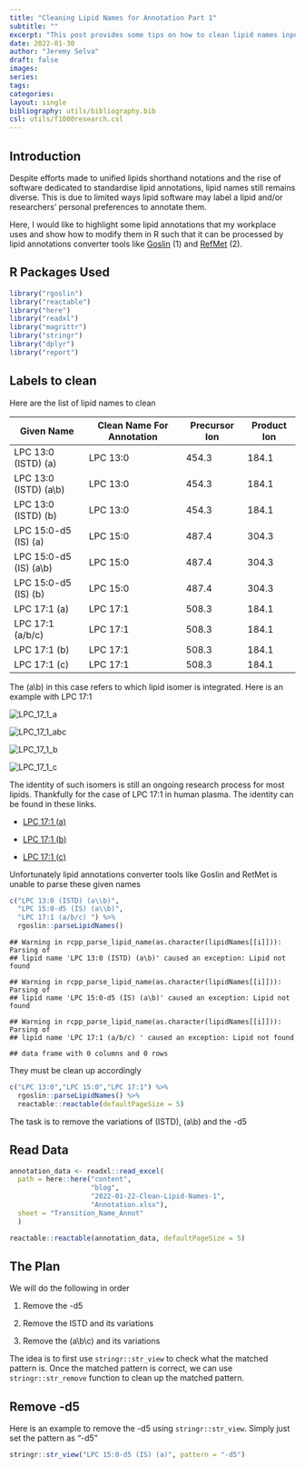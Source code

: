 ```yaml
---
title: "Cleaning Lipid Names for Annotation Part 1"
subtitle: ""
excerpt: "This post provides some tips on how to clean lipid names input suited for some current nomenclature tools using R"
date: 2022-01-30
author: "Jeremy Selva"
draft: false
images:
series:
tags:
categories:
layout: single
bibliography: utils/bibliography.bib
csl: utils/f1000research.csl
---
```


<script src="{{< blogdown/postref >}}index_files/clipboard/clipboard.min.js"></script>
<link href="{{< blogdown/postref >}}index_files/xaringanExtra-clipboard/xaringanExtra-clipboard.css" rel="stylesheet" />
<script src="{{< blogdown/postref >}}index_files/xaringanExtra-clipboard/xaringanExtra-clipboard.js"></script>
<script>window.xaringanExtraClipboard(null, {"button":"<i class=\"fa fa-clipboard\"><\/i> Copy Code","success":"<i class=\"fa fa-check\" style=\"color: #90BE6D\"><\/i> Copied!","error":"Press Ctrl+C to Copy"})</script>
<link href="{{< blogdown/postref >}}index_files/font-awesome/css/all.css" rel="stylesheet" />
<link href="{{< blogdown/postref >}}index_files/font-awesome/css/v4-shims.css" rel="stylesheet" />
<script src="{{< blogdown/postref >}}index_files/core-js/shim.min.js"></script>
<script src="{{< blogdown/postref >}}index_files/react/react.min.js"></script>
<script src="{{< blogdown/postref >}}index_files/react/react-dom.min.js"></script>
<script src="{{< blogdown/postref >}}index_files/reactwidget/react-tools.js"></script>
<script src="{{< blogdown/postref >}}index_files/htmlwidgets/htmlwidgets.js"></script>
<script src="{{< blogdown/postref >}}index_files/reactable-binding/reactable.js"></script>
<script src="{{< blogdown/postref >}}index_files/core-js/shim.min.js"></script>
<script src="{{< blogdown/postref >}}index_files/react/react.min.js"></script>
<script src="{{< blogdown/postref >}}index_files/react/react-dom.min.js"></script>
<script src="{{< blogdown/postref >}}index_files/reactwidget/react-tools.js"></script>
<script src="{{< blogdown/postref >}}index_files/htmlwidgets/htmlwidgets.js"></script>
<script src="{{< blogdown/postref >}}index_files/reactable-binding/reactable.js"></script>
<script src="{{< blogdown/postref >}}index_files/htmlwidgets/htmlwidgets.js"></script>
<link href="{{< blogdown/postref >}}index_files/str_view/str_view.css" rel="stylesheet" />
<script src="{{< blogdown/postref >}}index_files/str_view-binding/str_view.js"></script>
<script src="{{< blogdown/postref >}}index_files/htmlwidgets/htmlwidgets.js"></script>
<link href="{{< blogdown/postref >}}index_files/str_view/str_view.css" rel="stylesheet" />
<script src="{{< blogdown/postref >}}index_files/str_view-binding/str_view.js"></script>
<script src="{{< blogdown/postref >}}index_files/htmlwidgets/htmlwidgets.js"></script>
<link href="{{< blogdown/postref >}}index_files/str_view/str_view.css" rel="stylesheet" />
<script src="{{< blogdown/postref >}}index_files/str_view-binding/str_view.js"></script>
<script src="{{< blogdown/postref >}}index_files/htmlwidgets/htmlwidgets.js"></script>
<link href="{{< blogdown/postref >}}index_files/str_view/str_view.css" rel="stylesheet" />
<script src="{{< blogdown/postref >}}index_files/str_view-binding/str_view.js"></script>
<script src="{{< blogdown/postref >}}index_files/htmlwidgets/htmlwidgets.js"></script>
<link href="{{< blogdown/postref >}}index_files/str_view/str_view.css" rel="stylesheet" />
<script src="{{< blogdown/postref >}}index_files/str_view-binding/str_view.js"></script>
<script src="{{< blogdown/postref >}}index_files/htmlwidgets/htmlwidgets.js"></script>
<link href="{{< blogdown/postref >}}index_files/str_view/str_view.css" rel="stylesheet" />
<script src="{{< blogdown/postref >}}index_files/str_view-binding/str_view.js"></script>
<script src="{{< blogdown/postref >}}index_files/htmlwidgets/htmlwidgets.js"></script>
<link href="{{< blogdown/postref >}}index_files/str_view/str_view.css" rel="stylesheet" />
<script src="{{< blogdown/postref >}}index_files/str_view-binding/str_view.js"></script>
<script src="{{< blogdown/postref >}}index_files/htmlwidgets/htmlwidgets.js"></script>
<link href="{{< blogdown/postref >}}index_files/str_view/str_view.css" rel="stylesheet" />
<script src="{{< blogdown/postref >}}index_files/str_view-binding/str_view.js"></script>
<script src="{{< blogdown/postref >}}index_files/htmlwidgets/htmlwidgets.js"></script>
<link href="{{< blogdown/postref >}}index_files/str_view/str_view.css" rel="stylesheet" />
<script src="{{< blogdown/postref >}}index_files/str_view-binding/str_view.js"></script>
<script src="{{< blogdown/postref >}}index_files/htmlwidgets/htmlwidgets.js"></script>
<link href="{{< blogdown/postref >}}index_files/str_view/str_view.css" rel="stylesheet" />
<script src="{{< blogdown/postref >}}index_files/str_view-binding/str_view.js"></script>
<script src="{{< blogdown/postref >}}index_files/htmlwidgets/htmlwidgets.js"></script>
<link href="{{< blogdown/postref >}}index_files/str_view/str_view.css" rel="stylesheet" />
<script src="{{< blogdown/postref >}}index_files/str_view-binding/str_view.js"></script>
<script src="{{< blogdown/postref >}}index_files/htmlwidgets/htmlwidgets.js"></script>
<link href="{{< blogdown/postref >}}index_files/str_view/str_view.css" rel="stylesheet" />
<script src="{{< blogdown/postref >}}index_files/str_view-binding/str_view.js"></script>
<script src="{{< blogdown/postref >}}index_files/htmlwidgets/htmlwidgets.js"></script>
<link href="{{< blogdown/postref >}}index_files/str_view/str_view.css" rel="stylesheet" />
<script src="{{< blogdown/postref >}}index_files/str_view-binding/str_view.js"></script>
<script src="{{< blogdown/postref >}}index_files/htmlwidgets/htmlwidgets.js"></script>
<link href="{{< blogdown/postref >}}index_files/str_view/str_view.css" rel="stylesheet" />
<script src="{{< blogdown/postref >}}index_files/str_view-binding/str_view.js"></script>
<script src="{{< blogdown/postref >}}index_files/core-js/shim.min.js"></script>
<script src="{{< blogdown/postref >}}index_files/react/react.min.js"></script>
<script src="{{< blogdown/postref >}}index_files/react/react-dom.min.js"></script>
<script src="{{< blogdown/postref >}}index_files/reactwidget/react-tools.js"></script>
<script src="{{< blogdown/postref >}}index_files/htmlwidgets/htmlwidgets.js"></script>
<script src="{{< blogdown/postref >}}index_files/reactable-binding/reactable.js"></script>

## Introduction

Despite efforts made to unified lipids shorthand notations and the rise of software dedicated to standardise lipid annotations, lipid names still remains diverse. This is due to limited ways lipid software may label a lipid and/or researchers’ personal preferences to annotate them.

Here, I would like to highlight some lipid annotations that my workplace uses and show how to modify them in R such that it can be processed by lipid annotations converter tools like [Goslin](https://lifs-tools.org/goslin) (1) and [RefMet](https://metabolomicsworkbench.org/databases/refmet/index.php) (2).

## R Packages Used

``` r
library("rgoslin")
library("reactable")
library("here")
library("readxl")
library("magrittr")
library("stringr")
library("dplyr")
library("report")
```

## Labels to clean

Here are the list of lipid names to clean

| Given Name              | Clean Name For Annotation | Precursor Ion | Product Ion |
|-------------------------|---------------------------|---------------|-------------|
| LPC 13:0 (ISTD) (a)     | LPC 13:0                  | 454.3         | 184.1       |
| LPC 13:0 (ISTD) (a\\b)  | LPC 13:0                  | 454.3         | 184.1       |
| LPC 13:0 (ISTD) (b)     | LPC 13:0                  | 454.3         | 184.1       |
| LPC 15:0-d5 (IS) (a)    | LPC 15:0                  | 487.4         | 304.3       |
| LPC 15:0-d5 (IS) (a\\b) | LPC 15:0                  | 487.4         | 304.3       |
| LPC 15:0-d5 (IS) (b)    | LPC 15:0                  | 487.4         | 304.3       |
| LPC 17:1 (a)            | LPC 17:1                  | 508.3         | 184.1       |
| LPC 17:1 (a/b/c)        | LPC 17:1                  | 508.3         | 184.1       |
| LPC 17:1 (b)            | LPC 17:1                  | 508.3         | 184.1       |
| LPC 17:1 (c)            | LPC 17:1                  | 508.3         | 184.1       |

The (a\\b) in this case refers to which lipid isomer is integrated. Here is an example with LPC 17:1

![LPC_17_1\_a](LPC_17_1_a.jpg)

![LPC_17_1\_abc](LPC_17_1_abc.jpg)

![LPC_17_1\_b](LPC_17_1_b.jpg)

![LPC_17_1\_c](LPC_17_1_c.jpg)

The identity of such isomers is still an ongoing research process for most lipids. Thankfully for the case of LPC 17:1 in human plasma. The identity can be found in these links.

-   [LPC 17:1 (a)](https://metabolomics.baker.edu.au/method/mrm/LPC171sn2a)

-   [LPC 17:1 (b)](https://metabolomics.baker.edu.au/method/mrm/LPC171sn1aLPC171sn2b)

-   [LPC 17:1 (c)](https://metabolomics.baker.edu.au/method/mrm/LPC171sn1b)

Unfortunately lipid annotations converter tools like Goslin and RetMet is unable to parse these given names

``` r
c("LPC 13:0 (ISTD) (a\\b)",
  "LPC 15:0-d5 (IS) (a\\b)",
  "LPC 17:1 (a/b/c) ") %>%
  rgoslin::parseLipidNames()
```

    ## Warning in rcpp_parse_lipid_name(as.character(lipidNames[[i]])): Parsing of
    ## lipid name 'LPC 13:0 (ISTD) (a\b)' caused an exception: Lipid not found

    ## Warning in rcpp_parse_lipid_name(as.character(lipidNames[[i]])): Parsing of
    ## lipid name 'LPC 15:0-d5 (IS) (a\b)' caused an exception: Lipid not found

    ## Warning in rcpp_parse_lipid_name(as.character(lipidNames[[i]])): Parsing of
    ## lipid name 'LPC 17:1 (a/b/c) ' caused an exception: Lipid not found

    ## data frame with 0 columns and 0 rows

They must be clean up accordingly

``` r
c("LPC 13:0","LPC 15:0","LPC 17:1") %>%
  rgoslin::parseLipidNames() %>%
  reactable::reactable(defaultPageSize = 5)
```

<div id="htmlwidget-1" class="reactable html-widget" style="width:auto;height:auto;"></div>
<script type="application/json" data-for="htmlwidget-1">{"x":{"tag":{"name":"Reactable","attribs":{"data":{"Normalized.Name":["LPC 13:0","LPC 15:0","LPC 17:1"],"Original.Name":["LPC 13:0","LPC 15:0","LPC 17:1"],"Grammar":["Shorthand2020","Shorthand2020","Shorthand2020"],"Message":["NA","NA","NA"],"Adduct":["NA","NA","NA"],"Adduct.Charge":[0,0,0],"Lipid.Maps.Category":["GP","GP","GP"],"Lipid.Maps.Main.Class":["LPC","LPC","LPC"],"Species.Name":["LPC 13:0","LPC 15:0","LPC 17:1"],"Molecular.Species.Name":["LPC 13:0","LPC 15:0","LPC 17:1"],"Sn.Position.Name":["NA","NA","NA"],"Structure.Defined.Name":["NA","NA","NA"],"Full.Structure.Name":["NA","NA","NA"],"Functional.Class.Abbr":["[LPC]","[LPC]","[LPC]"],"Functional.Class.Synonyms":["[LPC, LysoPC]","[LPC, LysoPC]","[LPC, LysoPC]"],"Level":["MOLECULAR_SPECIES","MOLECULAR_SPECIES","MOLECULAR_SPECIES"],"Total.C":[13,15,17],"Total.OH":[0,0,0],"Total.DB":[0,0,1],"Mass":[453.28553995,481.31684009,507.33249016],"Sum.Formula":["C21H44NO7P","C23H48NO7P","C25H50NO7P"],"FA1.Position":[-1,-1,-1],"FA1.C":[13,15,17],"FA1.OH":[0,0,0],"FA1.DB":[0,0,1],"FA1.Bond.Type":["ESTER","ESTER","ESTER"],"FA1.DB.Positions":["[]","[]","[]"],"FA2.Position":[-1,-1,-1],"FA2.C":[0,0,0],"FA2.OH":[0,0,0],"FA2.DB":[0,0,0],"FA2.Bond.Type":["ESTER","ESTER","ESTER"],"FA2.DB.Positions":["[]","[]","[]"],"LCB.Position":["NA","NA","NA"],"LCB.C":["NA","NA","NA"],"LCB.OH":["NA","NA","NA"],"LCB.DB":["NA","NA","NA"],"LCB.Bond.Type":[null,null,null],"LCB.DB.Positions":[null,null,null],"FA3.Position":["NA","NA","NA"],"FA3.C":["NA","NA","NA"],"FA3.OH":["NA","NA","NA"],"FA3.DB":["NA","NA","NA"],"FA3.Bond.Type":[null,null,null],"FA3.DB.Positions":[null,null,null],"FA4.Position":["NA","NA","NA"],"FA4.C":["NA","NA","NA"],"FA4.OH":["NA","NA","NA"],"FA4.DB":["NA","NA","NA"],"FA4.Bond.Type":[null,null,null],"FA4.DB.Positions":[null,null,null]},"columns":[{"accessor":"Normalized.Name","name":"Normalized.Name","type":"character"},{"accessor":"Original.Name","name":"Original.Name","type":"character"},{"accessor":"Grammar","name":"Grammar","type":"character"},{"accessor":"Message","name":"Message","type":"character"},{"accessor":"Adduct","name":"Adduct","type":"character"},{"accessor":"Adduct.Charge","name":"Adduct.Charge","type":"numeric"},{"accessor":"Lipid.Maps.Category","name":"Lipid.Maps.Category","type":"character"},{"accessor":"Lipid.Maps.Main.Class","name":"Lipid.Maps.Main.Class","type":"character"},{"accessor":"Species.Name","name":"Species.Name","type":"character"},{"accessor":"Molecular.Species.Name","name":"Molecular.Species.Name","type":"character"},{"accessor":"Sn.Position.Name","name":"Sn.Position.Name","type":"character"},{"accessor":"Structure.Defined.Name","name":"Structure.Defined.Name","type":"character"},{"accessor":"Full.Structure.Name","name":"Full.Structure.Name","type":"character"},{"accessor":"Functional.Class.Abbr","name":"Functional.Class.Abbr","type":"character"},{"accessor":"Functional.Class.Synonyms","name":"Functional.Class.Synonyms","type":"character"},{"accessor":"Level","name":"Level","type":"character"},{"accessor":"Total.C","name":"Total.C","type":"numeric"},{"accessor":"Total.OH","name":"Total.OH","type":"numeric"},{"accessor":"Total.DB","name":"Total.DB","type":"numeric"},{"accessor":"Mass","name":"Mass","type":"numeric"},{"accessor":"Sum.Formula","name":"Sum.Formula","type":"character"},{"accessor":"FA1.Position","name":"FA1.Position","type":"numeric"},{"accessor":"FA1.C","name":"FA1.C","type":"numeric"},{"accessor":"FA1.OH","name":"FA1.OH","type":"numeric"},{"accessor":"FA1.DB","name":"FA1.DB","type":"numeric"},{"accessor":"FA1.Bond.Type","name":"FA1.Bond.Type","type":"character"},{"accessor":"FA1.DB.Positions","name":"FA1.DB.Positions","type":"character"},{"accessor":"FA2.Position","name":"FA2.Position","type":"numeric"},{"accessor":"FA2.C","name":"FA2.C","type":"numeric"},{"accessor":"FA2.OH","name":"FA2.OH","type":"numeric"},{"accessor":"FA2.DB","name":"FA2.DB","type":"numeric"},{"accessor":"FA2.Bond.Type","name":"FA2.Bond.Type","type":"character"},{"accessor":"FA2.DB.Positions","name":"FA2.DB.Positions","type":"character"},{"accessor":"LCB.Position","name":"LCB.Position","type":"numeric"},{"accessor":"LCB.C","name":"LCB.C","type":"numeric"},{"accessor":"LCB.OH","name":"LCB.OH","type":"numeric"},{"accessor":"LCB.DB","name":"LCB.DB","type":"numeric"},{"accessor":"LCB.Bond.Type","name":"LCB.Bond.Type","type":"character"},{"accessor":"LCB.DB.Positions","name":"LCB.DB.Positions","type":"character"},{"accessor":"FA3.Position","name":"FA3.Position","type":"numeric"},{"accessor":"FA3.C","name":"FA3.C","type":"numeric"},{"accessor":"FA3.OH","name":"FA3.OH","type":"numeric"},{"accessor":"FA3.DB","name":"FA3.DB","type":"numeric"},{"accessor":"FA3.Bond.Type","name":"FA3.Bond.Type","type":"character"},{"accessor":"FA3.DB.Positions","name":"FA3.DB.Positions","type":"character"},{"accessor":"FA4.Position","name":"FA4.Position","type":"numeric"},{"accessor":"FA4.C","name":"FA4.C","type":"numeric"},{"accessor":"FA4.OH","name":"FA4.OH","type":"numeric"},{"accessor":"FA4.DB","name":"FA4.DB","type":"numeric"},{"accessor":"FA4.Bond.Type","name":"FA4.Bond.Type","type":"character"},{"accessor":"FA4.DB.Positions","name":"FA4.DB.Positions","type":"character"}],"defaultPageSize":5,"paginationType":"numbers","showPageInfo":true,"minRows":1,"dataKey":"d860587c1a9d65d5d8d817bca2df1b24","key":"d860587c1a9d65d5d8d817bca2df1b24"},"children":[]},"class":"reactR_markup"},"evals":[],"jsHooks":[]}</script>

The task is to remove the variations of (ISTD), (a\\b) and the -d5

## Read Data

``` r
annotation_data <- readxl::read_excel(
  path = here::here("content", 
                    "blog",
                    "2022-01-22-Clean-Lipid-Names-1",
                    "Annotation.xlsx"),
  sheet = "Transition_Name_Annot"
  )

reactable::reactable(annotation_data, defaultPageSize = 5)
```

<div id="htmlwidget-2" class="reactable html-widget" style="width:auto;height:auto;"></div>
<script type="application/json" data-for="htmlwidget-2">{"x":{"tag":{"name":"Reactable","attribs":{"data":{"Given Name":["LPC 13:0 (ISTD) (a)","LPC 13:0 (ISTD) (a\\b)","LPC 13:0 (ISTD) (b)","LPC 15:0-d5 (IS) (a)","LPC 15:0-d5 (IS) (a\\b)","LPC 15:0-d5 (IS) (b)","LPC 17:1 (a)","LPC 17:1 (a/b/c)","LPC 17:1 (b)","LPC 17:1 (c)"],"Precursor Ion":[454.3,454.3,454.3,487.4,487.4,487.4,508.3,508.3,508.3,508.3],"Product Ion":[184.1,184.1,184.1,304.3,304.3,304.3,184.1,184.1,184.1,184.1]},"columns":[{"accessor":"Given Name","name":"Given Name","type":"character"},{"accessor":"Precursor Ion","name":"Precursor Ion","type":"numeric"},{"accessor":"Product Ion","name":"Product Ion","type":"numeric"}],"defaultPageSize":5,"paginationType":"numbers","showPageInfo":true,"minRows":1,"dataKey":"e26c2bb649e9fe5d80bb5851114b88c6","key":"e26c2bb649e9fe5d80bb5851114b88c6"},"children":[]},"class":"reactR_markup"},"evals":[],"jsHooks":[]}</script>

## The Plan

We will do the following in order

1.  Remove the -d5

2.  Remove the ISTD and its variations

3.  Remove the (a\\b\\c) and its variations

The idea is to first use `stringr::str_view` to check what the matched pattern is. Once the matched pattern is correct, we can use `stringr::str_remove` function to clean up the matched pattern.

## Remove -d5

Here is an example to remove the -d5 using `stringr::str_view`. Simply just set the pattern as “-d5”

``` r
stringr::str_view("LPC 15:0-d5 (IS) (a)", pattern = "-d5")
```

<div id="htmlwidget-3" style="width:960px;height:100%;" class="str_view html-widget"></div>
<script type="application/json" data-for="htmlwidget-3">{"x":{"html":"<ul>\n  <li>LPC 15:0<span class='match'>-d5<\/span> (IS) (a)<\/li>\n<\/ul>"},"evals":[],"jsHooks":[]}</script>

``` r
stringr::str_remove("LPC 15:0-d5 (IS) (a)", pattern = "-d5")
```

    ## [1] "LPC 15:0 (IS) (a)"

## Remove the ISTD variation

The first challenge is to create a pattern that is able to remove variations of ISTD such as `(ISTD)` and `(IS)`

##### Detect the word ISTD

To detect the word ISTD, we can do this in R

``` r
stringr::str_view("LPC 13:0 (ISTD) (a)", pattern = "ISTD")
```

<div id="htmlwidget-4" style="width:960px;height:100%;" class="str_view html-widget"></div>
<script type="application/json" data-for="htmlwidget-4">{"x":{"html":"<ul>\n  <li>LPC 13:0 (<span class='match'>ISTD<\/span>) (a)<\/li>\n<\/ul>"},"evals":[],"jsHooks":[]}</script>

Unfortunately, this will not work with the word IS

``` r
stringr::str_view("LPC 15:0-d5 (IS) (a)", pattern = "ISTD")
```

<div id="htmlwidget-5" style="width:960px;height:100%;" class="str_view html-widget"></div>
<script type="application/json" data-for="htmlwidget-5">{"x":{"html":"<ul>\n  <li>LPC 15:0-d5 (IS) (a)<\/li>\n<\/ul>"},"evals":[],"jsHooks":[]}</script>

Alternatively to detect the word IS, we can do this in R

``` r
stringr::str_view("LPC 15:0-d5 (IS) (a)", pattern = "IS")
```

<div id="htmlwidget-6" style="width:960px;height:100%;" class="str_view html-widget"></div>
<script type="application/json" data-for="htmlwidget-6">{"x":{"html":"<ul>\n  <li>LPC 15:0-d5 (<span class='match'>IS<\/span>) (a)<\/li>\n<\/ul>"},"evals":[],"jsHooks":[]}</script>

This time, this will not work with the word ISTD

``` r
stringr::str_view("LPC 13:0 (ISTD) (a)", pattern = "IS")
```

<div id="htmlwidget-7" style="width:960px;height:100%;" class="str_view html-widget"></div>
<script type="application/json" data-for="htmlwidget-7">{"x":{"html":"<ul>\n  <li>LPC 13:0 (<span class='match'>IS<\/span>TD) (a)<\/li>\n<\/ul>"},"evals":[],"jsHooks":[]}</script>

To detect words of the form IS and ISTD, we can make use of the fact that the group “TD” in “ISTD” appear zero or one time. Referring to the cheat sheet of `stringr`, we can make use of parentheses to create a group.

Hence, adding the group to the existing pattern, we have the form `IS(TD)`.

Next, we inform `stringr` that the group `(TD)` can appear zero or one time. Referring to the cheat sheet of `stringr`, we can make use of the `?` symbol

This give our updated pattern to `IS(TD)?`

Putting this to our existing list of words, we have

``` r
stringr::str_view(annotation_data$`Given Name`, pattern = "IS(TD)?")
```

<div id="htmlwidget-8" style="width:960px;height:100%;" class="str_view html-widget"></div>
<script type="application/json" data-for="htmlwidget-8">{"x":{"html":"<ul>\n  <li>LPC 13:0 (<span class='match'>ISTD<\/span>) (a)<\/li>\n  <li>LPC 13:0 (<span class='match'>ISTD<\/span>) (a\\b)<\/li>\n  <li>LPC 13:0 (<span class='match'>ISTD<\/span>) (b)<\/li>\n  <li>LPC 15:0-d5 (<span class='match'>IS<\/span>) (a)<\/li>\n  <li>LPC 15:0-d5 (<span class='match'>IS<\/span>) (a\\b)<\/li>\n  <li>LPC 15:0-d5 (<span class='match'>IS<\/span>) (b)<\/li>\n  <li>LPC 17:1 (a)<\/li>\n  <li>LPC 17:1 (a/b/c)<\/li>\n  <li>LPC 17:1 (b)<\/li>\n  <li>LPC 17:1 (c)<\/li>\n<\/ul>"},"evals":[],"jsHooks":[]}</script>

### Detect Parenthesis

The way to detect `(` and `)` is unfortunately not as simple as `stringr::str_view_all("LPC 13:0 (ISTD) (a)", pattern = "(")`, giving rise to this error message.

``` r
stringr::str_view_all("LPC 13:0 (ISTD) (a)", pattern = "(")
```

    ## Error in stri_locate_all_regex(string, pattern, omit_no_match = TRUE, : Incorrectly nested parentheses in regex pattern. (U_REGEX_MISMATCHED_PAREN, context=`(`)

This is because `(` and `)` fall under a group called “meta characters” that have other functions in regular expression. In fact, we have just explained what it does earlier which is to group characters together.

To inform that we want to search for the pattern `(` and `)` explicitly. We need to add two escape character `\\` as indicated in the stringr cheat sheet.

![parenthesis](parenthesis.jpg)

``` r
stringr::str_view_all("LPC 13:0 (ISTD) (a)", pattern = "\\(")
```

<div id="htmlwidget-9" style="width:960px;height:100%;" class="str_view html-widget"></div>
<script type="application/json" data-for="htmlwidget-9">{"x":{"html":"<ul>\n  <li>LPC 13:0 <span class='match'>(<\/span>ISTD) <span class='match'>(<\/span>a)<\/li>\n<\/ul>"},"evals":[],"jsHooks":[]}</script>

``` r
stringr::str_view_all("LPC 13:0 (ISTD) (a)", pattern = "\\)")
```

<div id="htmlwidget-10" style="width:960px;height:100%;" class="str_view html-widget"></div>
<script type="application/json" data-for="htmlwidget-10">{"x":{"html":"<ul>\n  <li>LPC 13:0 (ISTD<span class='match'>)<\/span> (a<span class='match'>)<\/span><\/li>\n<\/ul>"},"evals":[],"jsHooks":[]}</script>

Putting it all together, we have the pattern `\\(IS(TD)?\\)`

``` r
stringr::str_view_all(annotation_data$`Given Name`, pattern = "\\(IS(TD)?\\)")
```

<div id="htmlwidget-11" style="width:960px;height:100%;" class="str_view html-widget"></div>
<script type="application/json" data-for="htmlwidget-11">{"x":{"html":"<ul>\n  <li>LPC 13:0 <span class='match'>(ISTD)<\/span> (a)<\/li>\n  <li>LPC 13:0 <span class='match'>(ISTD)<\/span> (a\\b)<\/li>\n  <li>LPC 13:0 <span class='match'>(ISTD)<\/span> (b)<\/li>\n  <li>LPC 15:0-d5 <span class='match'>(IS)<\/span> (a)<\/li>\n  <li>LPC 15:0-d5 <span class='match'>(IS)<\/span> (a\\b)<\/li>\n  <li>LPC 15:0-d5 <span class='match'>(IS)<\/span> (b)<\/li>\n  <li>LPC 17:1 (a)<\/li>\n  <li>LPC 17:1 (a/b/c)<\/li>\n  <li>LPC 17:1 (b)<\/li>\n  <li>LPC 17:1 (c)<\/li>\n<\/ul>"},"evals":[],"jsHooks":[]}</script>

## Remove (a\\b\\c) and its variations

The second challenge is to create a pattern to remove variations of (a\\b\\c).

Things that are consistent is that they are written in small letters.

However, the main issue I faced when dealing with this variation

-   The letter does not always start with `a`

-   The list of letters can be separated by `\` or `/`

-   The list can expand indefinitely. For example, it can be

    -   (a\\b\\…\\f)

    -   (b\\d\\f)

Here is what I have done to resolve the above issues.

### Letter does not always start with `a`

To create a pattern that matches small letters from a to z, we can use the square brackets `[` and `]` and hyphen `-` as indicated in the stringr cheat sheet.

![range](range.jpg)

Applying what we have learnt, we have the pattern `\\([a-z]\\)`. The `a-z` means the range from a to z. The square brackets `[` and `]` means one of. Hence `[a-z]` is telling the software to look for one of the letters ranging from a to z.

``` r
stringr::str_view_all(annotation_data$`Given Name`, pattern = "\\([a-z]\\)")
```

<div id="htmlwidget-12" style="width:960px;height:100%;" class="str_view html-widget"></div>
<script type="application/json" data-for="htmlwidget-12">{"x":{"html":"<ul>\n  <li>LPC 13:0 (ISTD) <span class='match'>(a)<\/span><\/li>\n  <li>LPC 13:0 (ISTD) (a\\b)<\/li>\n  <li>LPC 13:0 (ISTD) <span class='match'>(b)<\/span><\/li>\n  <li>LPC 15:0-d5 (IS) <span class='match'>(a)<\/span><\/li>\n  <li>LPC 15:0-d5 (IS) (a\\b)<\/li>\n  <li>LPC 15:0-d5 (IS) <span class='match'>(b)<\/span><\/li>\n  <li>LPC 17:1 <span class='match'>(a)<\/span><\/li>\n  <li>LPC 17:1 (a/b/c)<\/li>\n  <li>LPC 17:1 <span class='match'>(b)<\/span><\/li>\n  <li>LPC 17:1 <span class='match'>(c)<\/span><\/li>\n<\/ul>"},"evals":[],"jsHooks":[]}</script>

### The list of letters can be separated by `\` or `/`

Matching `/` is easy.

``` r
stringr::str_view_all("LPC 17:1 (a/b/c)", pattern = "/")
```

<div id="htmlwidget-13" style="width:960px;height:100%;" class="str_view html-widget"></div>
<script type="application/json" data-for="htmlwidget-13">{"x":{"html":"<ul>\n  <li>LPC 17:1 (a<span class='match'>/<\/span>b<span class='match'>/<\/span>c)<\/li>\n<\/ul>"},"evals":[],"jsHooks":[]}</script>

but not so for `\`

``` r
stringr::str_view_all("LPC 13:0 (ISTD) (a\\b)", pattern = "\\")
```

    ## Error in stri_locate_all_regex(string, pattern, omit_no_match = TRUE, : Unrecognized backslash escape sequence in pattern. (U_REGEX_BAD_ESCAPE_SEQUENCE, context=`\`)

`\` also fall under a group called “meta characters.” Referring to the stringr cheat sheet, to search for the pattern `/` explicitly. We use four escape characters `\\\\`

![backslash](backslash.jpg)

``` r
stringr::str_view_all("LPC 13:0 (ISTD) (a\\b)", pattern = "\\\\")
```

<div id="htmlwidget-14" style="width:960px;height:100%;" class="str_view html-widget"></div>
<script type="application/json" data-for="htmlwidget-14">{"x":{"html":"<ul>\n  <li>LPC 13:0 (ISTD) (a<span class='match'>\\<\/span>b)<\/li>\n<\/ul>"},"evals":[],"jsHooks":[]}</script>

The question now is how do we incorporate “or” into the pattern. Referring again to the stringr cheat sheet, it is `|`

![or](or.jpg)

The pattern therefore is `[\\\\|/]` as we are looking for one of `/` or `\`

``` r
stringr::str_view_all(c("LPC 13:0 (ISTD) (a\\b)", "LPC 17:1 (a/b/c)"), pattern = "[\\\\|/]")
```

<div id="htmlwidget-15" style="width:960px;height:100%;" class="str_view html-widget"></div>
<script type="application/json" data-for="htmlwidget-15">{"x":{"html":"<ul>\n  <li>LPC 13:0 (ISTD) (a<span class='match'>\\<\/span>b)<\/li>\n  <li>LPC 17:1 (a<span class='match'>/<\/span>b<span class='match'>/<\/span>c)<\/li>\n<\/ul>"},"evals":[],"jsHooks":[]}</script>

### List can expand indefinitely

This one is a bit tricky. The pattern (a\\b\\…\\f) and (a/b/c) can be viewed as

(\[some small letter\]`[\ or /][some small letter]`)

where the whole pattern `[\ or /][some small letter]` appears zero or more times.

To add the element of zero or more times, we use the `*` character

![zero_or_more](zero_or_more.jpg)

This gives the pattern `([\\\\|/][a-z])*`. The parenthesis `()` is to ensure the whole pattern `{\ or /}{some small letter}` appears zero or more times.

Putting the three solution altogether, we have the pattern `\\([a-z]([\\\\|/][a-z])*\\)`

``` r
stringr::str_view_all(annotation_data$`Given Name`, pattern = "\\([a-z]([\\\\|/][a-z])*\\)")
```

<div id="htmlwidget-16" style="width:960px;height:100%;" class="str_view html-widget"></div>
<script type="application/json" data-for="htmlwidget-16">{"x":{"html":"<ul>\n  <li>LPC 13:0 (ISTD) <span class='match'>(a)<\/span><\/li>\n  <li>LPC 13:0 (ISTD) <span class='match'>(a\\b)<\/span><\/li>\n  <li>LPC 13:0 (ISTD) <span class='match'>(b)<\/span><\/li>\n  <li>LPC 15:0-d5 (IS) <span class='match'>(a)<\/span><\/li>\n  <li>LPC 15:0-d5 (IS) <span class='match'>(a\\b)<\/span><\/li>\n  <li>LPC 15:0-d5 (IS) <span class='match'>(b)<\/span><\/li>\n  <li>LPC 17:1 <span class='match'>(a)<\/span><\/li>\n  <li>LPC 17:1 <span class='match'>(a/b/c)<\/span><\/li>\n  <li>LPC 17:1 <span class='match'>(b)<\/span><\/li>\n  <li>LPC 17:1 <span class='match'>(c)<\/span><\/li>\n<\/ul>"},"evals":[],"jsHooks":[]}</script>

## Plan Execution

With the three removal plan set, we can clean the transition name as follows.

``` r
Clean_Name <- annotation_data[["Given Name"]] %>%
  stringr::str_remove(pattern = "-d5") %>%
  stringr::str_remove(pattern = "\\(IS(TD)?\\)") %>%
  stringr::str_remove(pattern = "\\([a-z]([\\\\|/][a-z])*\\)") %>%
  stringr::str_trim()

annotation_data %>%
  # Create a new column with the Clean Names
  dplyr::mutate(`Clean Name For Annotation` = Clean_Name) %>%
  # Make Given Name and Clean Name the first two columns
  dplyr::relocate(
    dplyr::any_of(c("Given Name","Clean Name For Annotation"))
    ) %>%
  reactable::reactable(defaultPageSize = 5)
```

<div id="htmlwidget-17" class="reactable html-widget" style="width:auto;height:auto;"></div>
<script type="application/json" data-for="htmlwidget-17">{"x":{"tag":{"name":"Reactable","attribs":{"data":{"Given Name":["LPC 13:0 (ISTD) (a)","LPC 13:0 (ISTD) (a\\b)","LPC 13:0 (ISTD) (b)","LPC 15:0-d5 (IS) (a)","LPC 15:0-d5 (IS) (a\\b)","LPC 15:0-d5 (IS) (b)","LPC 17:1 (a)","LPC 17:1 (a/b/c)","LPC 17:1 (b)","LPC 17:1 (c)"],"Clean Name For Annotation":["LPC 13:0","LPC 13:0","LPC 13:0","LPC 15:0","LPC 15:0","LPC 15:0","LPC 17:1","LPC 17:1","LPC 17:1","LPC 17:1"],"Precursor Ion":[454.3,454.3,454.3,487.4,487.4,487.4,508.3,508.3,508.3,508.3],"Product Ion":[184.1,184.1,184.1,304.3,304.3,304.3,184.1,184.1,184.1,184.1]},"columns":[{"accessor":"Given Name","name":"Given Name","type":"character"},{"accessor":"Clean Name For Annotation","name":"Clean Name For Annotation","type":"character"},{"accessor":"Precursor Ion","name":"Precursor Ion","type":"numeric"},{"accessor":"Product Ion","name":"Product Ion","type":"numeric"}],"defaultPageSize":5,"paginationType":"numbers","showPageInfo":true,"minRows":1,"dataKey":"55f339c5c4c45dcbde21e5ace5a0de73","key":"55f339c5c4c45dcbde21e5ace5a0de73"},"children":[]},"class":"reactR_markup"},"evals":[],"jsHooks":[]}</script>

## Package References

``` r
report::cite_packages(sessionInfo())
```

-   Greg Lin (2020). reactable: Interactive Data Tables Based on ‘React Table.’ R package version 0.2.3. https://CRAN.R-project.org/package=reactable
-   Hadley Wickham (2019). stringr: Simple, Consistent Wrappers for Common String Operations. R package version 1.4.0. https://CRAN.R-project.org/package=stringr
-   Hadley Wickham and Jennifer Bryan (2019). readxl: Read Excel Files. R package version 1.3.1. https://CRAN.R-project.org/package=readxl
-   Hadley Wickham, Romain François, Lionel Henry and Kirill Müller (2021). dplyr: A Grammar of Data Manipulation. R package version 1.0.7. https://CRAN.R-project.org/package=dplyr
-   Kirill Müller (2020). here: A Simpler Way to Find Your Files. R package version 1.0.1. https://CRAN.R-project.org/package=here
-   Makowski, D., Ben-Shachar, M.S., Patil, I. & Lüdecke, D. (2020). Automated Results Reporting as a Practical Tool to Improve Reproducibility and Methodological Best Practices Adoption. CRAN. Available from https://github.com/easystats/report. doi: .
-   Nils Hoffmann and Dominik Kopczynski (2022). rgoslin: Lipid Shorthand Name Parsing and Normalization. R package version 0.99.3. https://github.com/lifs-tools/rgoslin
-   R Core Team (2021). R: A language and environment for statistical computing. R Foundation for Statistical Computing, Vienna, Austria. URL https://www.R-project.org/.
-   Stefan Milton Bache and Hadley Wickham (2022). magrittr: A Forward-Pipe Operator for R. R package version 2.0.2. https://CRAN.R-project.org/package=magrittr

## References

<div id="refs" class="references csl-bib-body">

<div id="ref-GOSLIN" class="csl-entry">

<span class="csl-left-margin">1. </span><span class="csl-right-inline">Kopczynski D, Hoffmann N, Peng B, Ahrends R. Goslin: A grammar of succinct lipid nomenclature. Analytical Chemistry \[Internet\]. 2020;92(16):10957–60. Available from: <https://doi.org/10.1021/acs.analchem.0c01690></span>

</div>

<div id="ref-Fahy2020" class="csl-entry">

<span class="csl-left-margin">2. </span><span class="csl-right-inline">Fahy E, Subramaniam S. RefMet: A reference nomenclature for metabolomics. Nature Methods \[Internet\]. 2020 Dec 1;17(12):1173–4. Available from: <https://doi.org/10.1038/s41592-020-01009-y></span>

</div>

</div>
